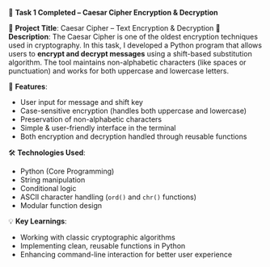 🔐 **Task 1 Completed – Caesar Cipher Encryption & Decryption**

📌 **Project Title**: Caesar Cipher – Text Encryption & Decryption
🧠 **Description**:
The Caesar Cipher is one of the oldest encryption techniques used in cryptography. In this task, I developed a Python program that allows users to **encrypt and decrypt messages** using a shift-based substitution algorithm. The tool maintains non-alphabetic characters (like spaces or punctuation) and works for both uppercase and lowercase letters.

🔧 **Features**:

* User input for message and shift key
* Case-sensitive encryption (handles both uppercase and lowercase)
* Preservation of non-alphabetic characters
* Simple & user-friendly interface in the terminal
* Both encryption and decryption handled through reusable functions

🛠️ **Technologies Used**:

* Python (Core Programming)
* String manipulation
* Conditional logic
* ASCII character handling (`ord()` and `chr()` functions)
* Modular function design

💡 **Key Learnings**:

* Working with classic cryptographic algorithms
* Implementing clean, reusable functions in Python
* Enhancing command-line interaction for better user experience
